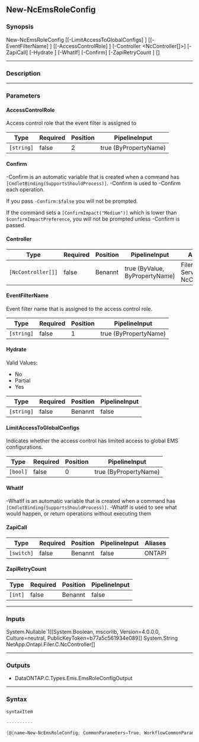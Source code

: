 New-NcEmsRoleConfig
-------------------

### Synopsis

New-NcEmsRoleConfig [[-LimitAccessToGlobalConfigs] <bool>] [[-EventFilterName] <string>] [[-AccessControlRole] <string>] [-Controller <NcController[]>] [-ZapiCall] [-Hydrate <string>] [-WhatIf] [-Confirm] [-ZapiRetryCount <int>] [<CommonParameters>]

---

### Description

---

### Parameters
#### **AccessControlRole**
Access control role that the event filter is assigned to

|Type      |Required|Position|PipelineInput        |
|----------|--------|--------|---------------------|
|`[string]`|false   |2       |true (ByPropertyName)|

#### **Confirm**
-Confirm is an automatic variable that is created when a command has ```[CmdletBinding(SupportsShouldProcess)]```.
-Confirm is used to -Confirm each operation.

If you pass ```-Confirm:$false``` you will not be prompted.

If the command sets a ```[ConfirmImpact("Medium")]``` which is lower than ```$confirmImpactPreference```, you will not be prompted unless -Confirm is passed.

#### **Controller**

|Type              |Required|Position|PipelineInput                 |Aliases                          |
|------------------|--------|--------|------------------------------|---------------------------------|
|`[NcController[]]`|false   |Benannt |true (ByValue, ByPropertyName)|Filer<br/>Server<br/>NcController|

#### **EventFilterName**
Event filter name that is assigned to the access control role.

|Type      |Required|Position|PipelineInput        |
|----------|--------|--------|---------------------|
|`[string]`|false   |1       |true (ByPropertyName)|

#### **Hydrate**

Valid Values:

* No
* Partial
* Yes

|Type      |Required|Position|PipelineInput|
|----------|--------|--------|-------------|
|`[string]`|false   |Benannt |false        |

#### **LimitAccessToGlobalConfigs**
Indicates whether the access control has limited access to global EMS configurations.

|Type    |Required|Position|PipelineInput        |
|--------|--------|--------|---------------------|
|`[bool]`|false   |0       |true (ByPropertyName)|

#### **WhatIf**
-WhatIf is an automatic variable that is created when a command has ```[CmdletBinding(SupportsShouldProcess)]```.
-WhatIf is used to see what would happen, or return operations without executing them
#### **ZapiCall**

|Type      |Required|Position|PipelineInput|Aliases|
|----------|--------|--------|-------------|-------|
|`[switch]`|false   |Benannt |false        |ONTAPI |

#### **ZapiRetryCount**

|Type   |Required|Position|PipelineInput|
|-------|--------|--------|-------------|
|`[int]`|false   |Benannt |false        |

---

### Inputs
System.Nullable`1[[System.Boolean, mscorlib, Version=4.0.0.0, Culture=neutral, PublicKeyToken=b77a5c561934e089]]
System.String
NetApp.Ontapi.Filer.C.NcController[]

---

### Outputs
* DataONTAP.C.Types.Ems.EmsRoleConfigOutput

---

### Syntax
```PowerShell
syntaxItem                                                                                                     
```
```PowerShell
----------                                                                                                     
```
```PowerShell
{@{name=New-NcEmsRoleConfig; CommonParameters=True; WorkflowCommonParameters=False; parameter=System.Object[]}}
```
